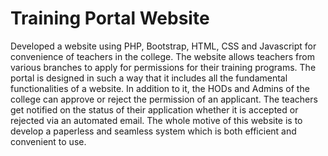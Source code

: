 # Training Portal Website
Developed a website using PHP, Bootstrap, HTML, CSS and Javascript for convenience of teachers in the college. The website allows teachers from various branches to apply for permissions for their training programs. The portal is designed in such a way that it includes all the fundamental functionalities of a website. In addition to it, the HODs and Admins of the college can approve or reject the permission of an applicant. The teachers get notified on the status of their application whether it is accepted or rejected via an automated email. The whole motive of this website is to develop a paperless and seamless system which is both efficient and convenient to use.
